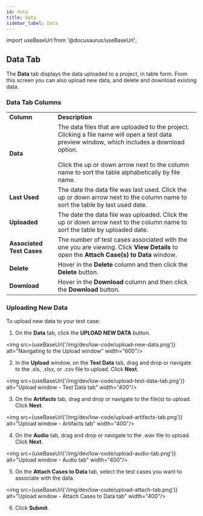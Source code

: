 ```yaml
---
id: data  
title: Data 
sidebar_label: Data 
---
```


import useBaseUrl from '@docusaurus/useBaseUrl';

## Data Tab

The **Data** tab displays the data uploaded to a project, in table form. From this screen you can also upload new data, and delete and download existing data.

### Data Tab Columns

<table>
  <tr>
    <td><b>Column</b>
    </td>
    <td><b>Description</b>
    </td>
  </tr>
  <tr>
    <td><b>Data</b>
    </td>
    <td>The data files that are uploaded to the project. Clicking a file name will open a test data preview window, which includes a download option.<br/><br/>Click the up or down arrow next to the column name to sort the table alphabetically by file name.
    </td>
  </tr>
  <tr>
    <td><b>Last Used</b>
    </td>
    <td>The date the data file was last used. Click the up or down arrow next to the column name to sort the table by last used date.
    </td>
  </tr>
  <tr>
    <td><b>Uploaded</b>
    </td>
    <td>The date the data file was uploaded. Click the up or down arrow next to the column name to sort the table by uploaded date.
    </td>
  </tr>
  <tr>
    <td><b>Associated Test Cases</b>
    </td>
    <td>The number of test cases associated with the one you are viewing. Click <b>View Details</b> to open the <b>Attach Case(s) to Data</b> window.
    </td>
  </tr>
  <tr>
    <td><b>Delete</b>
    </td>
    <td>Hover in the <b>Delete</b> column and then click the <b>Delete</b> button.
    </td>
  </tr>
  <tr>
    <td><b>Download</b>
    </td>
    <td>Hover in the <b>Download</b> column and then click the <b>Download</b> button.
    </td>
  </tr>
</table>

### Uploading New Data

To upload new data to your test case:

1. On the **Data** tab, click the **UPLOAD NEW DATA** button.

<img src={useBaseUrl('/img/dev/low-code/upload-new-data.png')} alt="Navigating to the Upload window" width="600"/>

2. In the **Upload** window, on the **Test Data** tab, drag and drop or navigate to the .xls, .xlsx, or .csv file to upload. Click **Next**.

<img src={useBaseUrl('/img/dev/low-code/upload-test-data-tab.png')} alt="Upload window - Test Data tab" width="400"/>

3. On the **Artifacts** tab, drag and drop or navigate to the file(s) to upload. Click **Next**.

<img src={useBaseUrl('/img/dev/low-code/upload-artifacts-tab.png')} alt="Upload window - Artifacts tab" width="400"/>

4. On the **Audio** tab, drag and drop or navigate to the .wav file to upload. Click **Next**.

<img src={useBaseUrl('/img/dev/low-code/upload-audio-tab.png')} alt="Upload window - Audio tab" width="400"/>

5. On the **Attach Cases to Data** tab, select the test cases you want to associate with the data.

<img src={useBaseUrl('/img/dev/low-code/upload-attach-tab.png')} alt="Upload window - Attach Cases to Data tab" width="400"/>

6. Click **Submit**.
